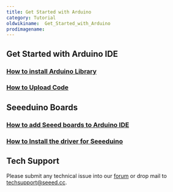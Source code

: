 ```yaml
---
title: Get Started with Arduino
category: Tutorial
oldwikiname:  Get_Started_with_Arduino
prodimagename:
---
```

## Get Started with Arduino IDE


### [How to install Arduino Library](http://wiki.seeed.cc/How_to_install_Arduino_Library)

### [How to Upload Code](http://wiki.seeed.cc/Upload_Code/)

## Seeeduino Boards

### [How to add Seeed boards to Arduino IDE](http://wiki.seeed.cc/Seeed_Arduino_Boards/)

### [How to Install the driver for Seeeduino](http://wiki.seeed.cc/Driver_for_Seeeduino)

## Tech Support
Please submit any technical issue into our [forum](http://forum.seeedstudio.com/) or drop mail to techsupport@seeed.cc. 